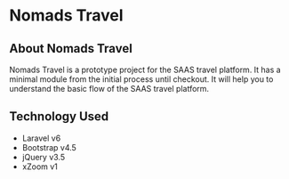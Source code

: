 # Nomads Travel

## About Nomads Travel

Nomads Travel is a prototype project for the SAAS travel platform. It has a minimal module from the initial process until checkout. It will help you to understand the basic flow of the SAAS travel platform.

## Technology Used

- Laravel v6
- Bootstrap v4.5
- jQuery v3.5
- xZoom v1